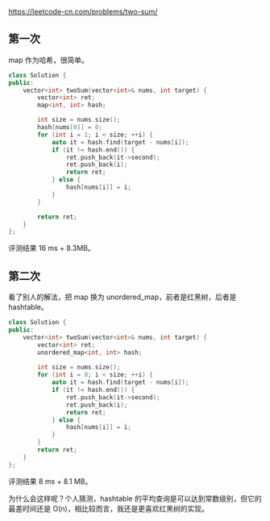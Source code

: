 <https://leetcode-cn.com/problems/two-sum/>

## 第一次

map 作为哈希，很简单。

```c++
class Solution {
public:
    vector<int> twoSum(vector<int>& nums, int target) {
        vector<int> ret;
        map<int, int> hash;

        int size = nums.size();
        hash[nums[0]] = 0;
        for (int i = 1; i < size; ++i) {
            auto it = hash.find(target - nums[i]);
            if (it != hash.end()) {
                ret.push_back(it->second);
                ret.push_back(i);
                return ret;
            } else {
                hash[nums[i]] = i;
            }
        }

        return ret;
    }
};
```

评测结果 16 ms + 8.3MB。

## 第二次

看了别人的解法，把 map 换为 unordered_map，前者是红黑树，后者是 hashtable。

```c++
class Solution {
public:
    vector<int> twoSum(vector<int>& nums, int target) {
        vector<int> ret;
        unordered_map<int, int> hash;
        
        int size = nums.size();
        for (int i = 0; i < size; ++i) {
            auto it = hash.find(target - nums[i]);
            if (it != hash.end()) {
                ret.push_back(it->second);
                ret.push_back(i);
                return ret;
            } else {
                hash[nums[i]] = i;
            }
        }
        return ret;
    }
};
```

评测结果 8 ms + 8.1 MB。

为什么会这样呢？个人猜测，hashtable 的平均查询是可以达到常数级别，但它的最差时间还是 O(n)，相比较而言，我还是更喜欢红黑树的实现。
